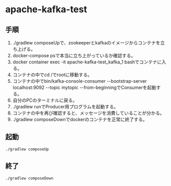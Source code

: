 # apache-kafka-test

## 手順
1. ./gradlew composeUpで、zookeeperとkafkaのイメージからコンテナを立ち上げる。
2. docker-compose psで本当に立ち上がっているか確認する。
3. docker container exec -it apache-kafka-test_kafka_1 bashでコンテナに入る。
4. コンテナの中でcd /でrootに移動する。
5. コンテナの中でbin/kafka-console-consumer --bootstrap-server localhost:9092 --topic mytopic --from-beginningでConsumerを起動する。
6. 自分のPCのターミナルに戻る。
7. ./gradlew runでProducer用プログラムを起動する。
8. コンテナの中を再び確認すると、メッセージを消費していることが分かる。
9. ./gradlew composeDownでdockerのコンテナを正常に終了する。

## 起動
```
./gradlew composeUp
```

## 終了
```
./gradlew composeDown
```

